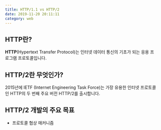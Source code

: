 ```yaml
---
title: HTTP/1.1 vs HTTP/2
date: 2019-11-20 20:11:11
category: web
---
```


## HTTP란?

**HTTP**(Hypertext Transfer Protocol)는 인터넷 데이터 통신의 기초가 되는 응용 프로그램 프로토콜입니다.

## HTTP/2란 무엇인가?

2015년에 IETF (Internet Engineering Task Force)는 가장 유용한 인터넷 프로토콜인 HTTP의 두 번째 주요 버전 HTTP/2를 출시합니다.

## HTTP/2 개발의 주요 목표

* 프로토콜 협상 매커니즘